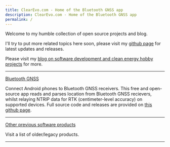 ```yaml
---
title: ClearEvo.com - Home of the Bluetooth GNSS app
description: ClearEvo.com - Home of the Bluetooth GNSS app
permalink: /
---
```


Welcome to my humble collection of open source projects and blog.

I'll try to put more related topics here soon, please visit my [github page](https://github.com/ykasidit) for latest updates and releases.

Please visit my [blog on software development and clean energy hobby projects](/blog) for more.

---

[Bluetooth GNSS](https://play.google.com/store/apps/details?id=com.clearevo.bluetooth_gnss&hl=en&gl=US)

Connect Android phones to Bluetooth GNSS receivers. This free and open-source app reads and parses location from Bluetooth GNSS recievers, whilst relaying NTRIP data for RTK (centimeter-level accuracy) on supported devices. Full source code and releases are provided on [this github page](https://github.com/ykasidit/bluetooth_gnss).

---

[Other previous software products](/legacy_products)

Visit a list of older/legacy products.

---
